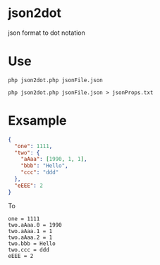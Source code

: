 # json2dot
json format to dot notation

# Use 

```shell
php json2dot.php jsonFile.json
```

```shell
php json2dot.php jsonFile.json > jsonProps.txt
```

# Exsample

```json
{
  "one": 1111,
  "two": {
    "aAaa": [1990, 1, 1],
    "bbb": "Hello",
    "ccc": "ddd"
  },
  "eEEE": 2
}
```

To

```
one = 1111
two.aAaa.0 = 1990
two.aAaa.1 = 1
two.aAaa.2 = 1
two.bbb = Hello
two.ccc = ddd
eEEE = 2
```

